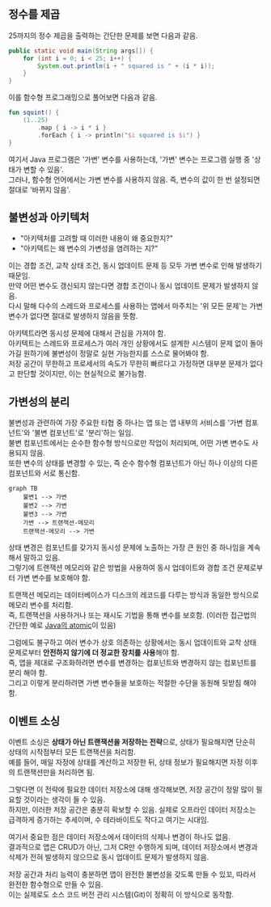 ## 정수를 제곱

25까지의 정수 제곱을 출력하는 간단한 문제를 보면 다음과 같음.

```java
public static void main(String args[]) {
    for (int i = 0; i < 25; i++) {
        System.out.println(i + " squared is " + (i * i));
    }
}
```

이를 함수형 프로그래밍으로 풀어보면 다음과 같음.

```kotlin
fun squint() {
    (1..25)
        .map { i -> i * i }
        .forEach { i -> println("$i squared is $i") }
}
```

여기서 Java 프로그램은 '가변' 변수를 사용하는데, '가변' 변수는 프로그램 실행 중 '상태가 변할 수 있음'.  
그러나, 함수형 언어에서는 가변 변수를 사용하지 않음. 즉, 변수의 값이 한 번 설정되면 절대로 '바뀌지 않음'.

## 불변성과 아키텍처

- "아키텍처를 고려할 때 이러한 내용이 왜 중요한지?" 
- "아키텍트는 왜 변수의 가변성을 염려하는 지?"

이는 경합 조건, 교착 상태 조건, 동시 업데이트 문제 등 모두 가변 변수로 인해 발생하기 때문임.  
만약 어떤 변수도 갱신되지 않는다면 경합 조건이나 동시 업데이트 문제가 발생하지 않음.  
다시 말해 다수의 스레드와 프로세스를 사용하는 앱에서 마주치는 '위 모든 문제'는 가변 변수가 없다면 절대로 발생하지 않음을 뜻함.

아키텍트라면 동시성 문제에 대해서 관심을 가져야 함.  
아키텍트는 스레드와 프로세스가 여러 개인 상황에서도 설계한 시스템이 문제 없이 돌아가길 원하기에 불변성이 정말로 실현 가능한지를 스스로 물어봐야 함.  
저장 공간이 무한하고 프로세서의 속도가 무한히 빠르다고 가정하면 대부분 문제가 없다고 판단할 것이지만, 이는 현실적으로 불가능함.

## 가변성의 분리

불변성과 관련하여 가장 주요한 타협 중 하나는 앱 또는 앱 내부의 서비스를 '가변 컴포넌트'와 '불변 컴포넌트'로 '분리'하는 일임.  
불변 컴포넌트에서는 순수한 함수형 방식으로만 작업이 처리되며, 어떤 가변 변수도 사용되지 않음.  
또한 변수의 상태를 변경할 수 있는, 즉 순수 함수형 컴포넌트가 아닌 하나 이상의 다른 컴포넌트와 서로 통신함.

```mermaid
graph TB
    불변1 --> 가변
    불변2 --> 가변
    불변3 --> 가변
    가변 --> 트랜잭션-메모리
    트랜잭션-메모리 --> 가변
```

상태 변경은 컴포넌트를 갖가지 동시성 문제에 노출하는 가장 큰 원인 중 하나임을 계속해서 말하고 있음.  
그렇기에 트랜잭션 메모리와 같은 방법을 사용하여 동시 업데이트와 경합 조건 문제로부터 가변 변수를 보호해야 함.

트랜잭션 메모리는 데이터베이스가 디스크의 레코드를 다루는 방식과 동일한 방식으로 메모리 변수를 처리함.  
즉, 트랜잭션을 사용하거나 또는 재시도 기법을 통해 변수를 보호함. (이러한 접근법의 간단한 예로 [Java의 atomic](../CoroutineDeepDive/Part2/SharedState%20문제점.md#atomics)이 있음)

그럼에도 불구하고 여러 변수가 상호 의존하는 상황에서는 동시 업데이트와 교착 상태 문제로부터 **안전하지 않기에 더 정교한 장치를 사용**해야 함.  
즉, 앱을 제대로 구조화하려면 변수를 변경하는 컴포넌트와 변경하지 않는 컴포넌트를 분리 해야 함.  
그리고 이렇게 분리하려면 가변 변수들을 보호하는 적절한 수단을 동원해 뒷받침 해야 함.

## 이벤트 소싱

이벤트 소싱은 **상태가 아닌 트랜잭션을 저장하는 전략**으로, 상태가 필요해지면 단순히 상태의 시작점부터 모든 트랜잭션을 처리함.  
예를 들어, 매일 자정에 상태를 계산하고 저장한 뒤, 상태 정보가 필요해지면 자정 이후의 트랜잭션만을 처리하면 됨.

그렇다면 이 전략에 필요한 데이터 저장소에 대해 생각해보면, 저장 공간이 정말 많이 필요할 것이라는 생각이 들 수 있음.  
하지만, 이러한 저장 공간은 충분히 확보할 수 있음. 실제로 오프라인 데이터 저장소는 급격하게 증가하는 추세이며, 수 테라바이트도 작다고 여기는 시대임.

여기서 중요한 점은 데이터 저장소에서 데이터의 삭제나 변경이 하나도 없음.  
결과적으로 앱은 CRUD가 아닌, 그저 CR만 수행하게 되며, 데이터 저장소에서 변경과 삭제가 전혀 발생하지 않으므로 동시 업데이트 문제가 발생하지 않음.

저장 공간과 처리 능력이 충분하면 앱이 완전한 불변성을 갖도록 만들 수 있꼬, 따라서 완전한 함수형으로 만들 수 있음.  
이는 실제로도 소스 코드 버전 관리 시스템(Git)이 정확히 이 방식으로 동작함.